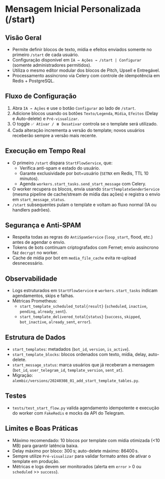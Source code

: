 # Mensagem Inicial Personalizada (/start)

## Visão Geral
- Permite definir blocos de texto, mídia e efeitos enviados somente no primeiro `/start` de cada usuário.
- Configuração disponível em `IA → Ações → /start | Configurar` (somente administradores permitidos).
- Utiliza o mesmo editor modular dos blocos de Pitch, Upsell e Entregável.
- Processamento assíncrono via Celery com controle de idempotência em Redis + PostgreSQL.

## Fluxo de Configuração
1. Abra `IA → Ações` e use o botão `Configurar` ao lado de `/start`.
2. Adicione blocos usando os botões `Texto/Legenda`, `Mídia`, `Efeitos` (Delay e Auto-delete) e `Pré-visualizar`.
3. O toggle `✅ Ativar / ⏸️ Desativar` controla se o template será utilizado.
4. Cada alteração incrementa a versão do template; novos usuários receberão sempre a versão mais recente.

## Execução em Tempo Real
- O primeiro `/start` dispara `StartFlowService`, que:
  - Verifica anti-spam e estado do usuário.
  - Garante exclusividade por bot+usuário (`SETNX` em Redis, TTL 10 minutos).
  - Agenda `workers.start_tasks.send_start_message` com Celery.
- O worker recupera os blocos, envia usando `StartTemplateSenderService` (mesma pipeline de cache/stream de mídia das ações) e registra o envio em `start_message_status`.
- `/start` subsequentes pulam o template e voltam ao fluxo normal (IA ou handlers padrões).

## Segurança e Anti-SPAM
- Respeita todas as regras do `AntiSpamService` (`loop_start`, flood, etc.) antes de agendar o envio.
- Tokens de bots continuam criptografados com Fernet; envio assíncrono faz `decrypt` no worker.
- Cache de mídia por bot em `media_file_cache` evita re-upload desnecessário.

## Observabilidade
- Logs estruturados em `StartFlowService` e `workers.start_tasks` indicam agendamentos, skips e falhas.
- Métricas Prometheus:
  - `start_template_scheduled_total{result}` (`scheduled`, `inactive`, `pending`, `already_sent`).
  - `start_template_delivered_total{status}` (`success`, `skipped`, `bot_inactive`, `already_sent`, `error`).

## Estrutura de Dados
- `start_templates`: metadados (`bot_id`, `version`, `is_active`).
- `start_template_blocks`: blocos ordenados com texto, mídia, delay, auto-delete.
- `start_message_status`: marca usuários que já receberam a mensagem (`bot_id`, `user_telegram_id`, `template_version`, `sent_at`).
- Migração: `alembic/versions/20240308_01_add_start_template_tables.py`.

## Testes
- `tests/test_start_flow.py` valida agendamento idempotente e execução do worker com `FakeRedis` e mocks da API do Telegram.

## Limites e Boas Práticas
- Máximo recomendado: 10 blocos por template com mídia otimizada (<10 MB) para garantir latência baixa.
- Delay máximo por bloco: 300 s; auto-delete máximo: 86400 s.
- Sempre utilize `Pré-visualizar` para validar formato antes de ativar o template em produção.
- Métricas e logs devem ser monitorados (alerta em `error` > 0 ou `scheduled` >> `success`).
